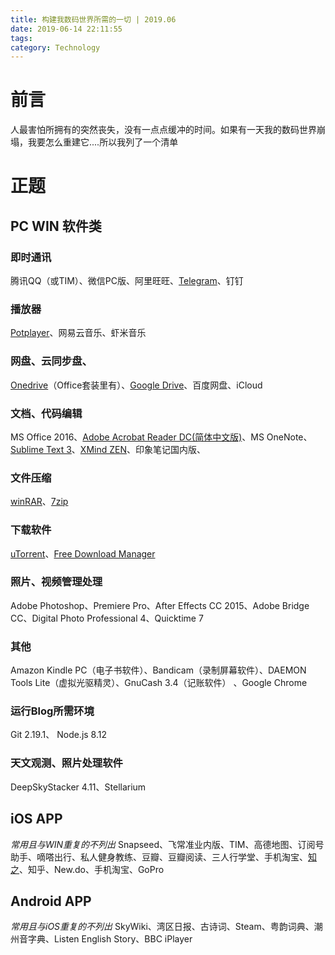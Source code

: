 ```yaml
---
title: 构建我数码世界所需的一切 | 2019.06
date: 2019-06-14 22:11:55
tags: 
category: Technology
---
```

# 前言
人最害怕所拥有的突然丧失，没有一点点缓冲的时间。如果有一天我的数码世界崩塌，我要怎么重建它....所以我列了一个清单
<!--more-->
# 正题
## PC WIN 软件类
### 即时通讯
腾讯QQ（或TIM）、微信PC版、阿里旺旺、[Telegram](https://telegram.org/)、钉钉
### 播放器
[Potplayer](https://potplayer.daum.net/)、网易云音乐、虾米音乐
### 网盘、云同步盘、
[Onedrive](https://onedrive.live.com/about/en-US/download/)（Office套装里有）、[Google Drive](https://www.google.com/drive/download/)、百度网盘、iCloud
### 文档、代码编辑
MS Office 2016、[Adobe Acrobat Reader DC(简体中文版)](https://get.adobe.com/cn/reader/)、MS OneNote、[Sublime Text 3](https://www.sublimetext.com/)、[XMind ZEN](https://www.xmind.cn/zen/)、印象笔记国内版、
### 文件压缩
[winRAR](https://www.rarlab.com)、[7zip](https://www.7-zip.org/)
### 下载软件
[uTorrent](https://www.utorrent.com/)、[Free Download Manager](https://www.freedownloadmanager.org/)
### 照片、视频管理处理
Adobe Photoshop、Premiere Pro、After Effects CC 2015、Adobe Bridge CC、Digital Photo Professional 4、Quicktime 7
### 其他
Amazon Kindle PC（电子书软件）、Bandicam（录制屏幕软件）、DAEMON Tools Lite（虚拟光驱精灵）、GnuCash 3.4（记账软件） 、Google Chrome
### 运行Blog所需环境
Git 2.19.1、 Node.js 8.12
### 天文观测、照片处理软件
DeepSkyStacker 4.11、Stellarium


## iOS APP
*常用且与WIN重复的不列出*
Snapseed、飞常准业内版、TIM、高德地图、订阅号助手、嘀嗒出行、私人健身教练、豆瓣、豆瓣阅读、三人行学堂、手机淘宝、[知之](https://www.pgyer.com/iQVX)、知乎、New.do、手机淘宝、GoPro

## Android APP
*常用且与iOS重复的不列出*
SkyWiki、湾区日报、古诗词、Steam、粤韵词典、潮州音字典、Listen English Story、BBC iPlayer